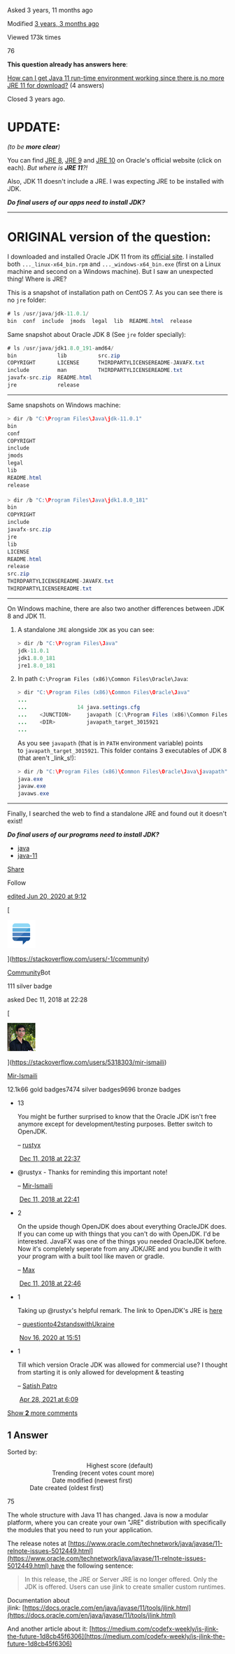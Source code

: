 Asked 3 years, 11 months ago

Modified [3 years, 3 months ago](https://stackoverflow.com/questions/53733312/where-is-jre-11?lastactivity "2019-08-10 08:00:11Z")

Viewed 173k times

76

[](https://stackoverflow.com/posts/53733312/timeline)

**This question already has answers here**:

[How can I get Java 11 run-time environment working since there is no more JRE 11 for download?](https://stackoverflow.com/questions/53111921/how-can-i-get-java-11-run-time-environment-working-since-there-is-no-more-jre-11) (4 answers)

Closed 3 years ago.

# UPDATE:

_(to be **more clear**)_

You can find [JRE 8](https://www.oracle.com/technetwork/java/javase/downloads/jre8-downloads-2133155.html), [JRE 9](https://www.oracle.com/technetwork/java/javase/downloads/java-archive-javase9-3934878.html) and [JRE 10](https://www.oracle.com/technetwork/java/javase/downloads/java-archive-javase10-4425482.html) on Oracle's official website (click on each). _But where is **JRE 11**?!_

Also, JDK 11 doesn't include a JRE. I was expecting JRE to be installed with JDK.

_**Do final users of our apps need to install JDK?**_

---

# ORIGINAL version of the question:

I downloaded and installed Oracle JDK 11 from its [official site](https://www.oracle.com/technetwork/java/javase/downloads/jdk11-downloads-5066655.html). I installed both `..._linux-x64_bin.rpm` and `..._windows-x64_bin.exe` (first on a Linux machine and second on a Windows machine). But I saw an unexpected thing! Where is JRE?

This is a snapshot of installation path on CentOS 7. As you can see there is no `jre` folder:

```java
# ls /usr/java/jdk-11.0.1/
bin  conf  include  jmods  legal  lib  README.html  release
```

Same snapshot about Oracle JDK 8 (See `jre` folder specially):

```java
# ls /usr/java/jdk1.8.0_191-amd64/
bin             lib          src.zip
COPYRIGHT       LICENSE      THIRDPARTYLICENSEREADME-JAVAFX.txt
include         man          THIRDPARTYLICENSEREADME.txt
javafx-src.zip  README.html
jre             release
```

---

Same snapshots on Windows machine:

```java
> dir /b "C:\Program Files\Java\jdk-11.0.1" 
bin                                           
conf                                          
COPYRIGHT                                     
include                                       
jmods                                         
legal                                         
lib                                           
README.html                                   
release                                                                                     
           
> dir /b "C:\Program Files\Java\jdk1.8.0_181"  
bin                                           
COPYRIGHT                                     
include                                       
javafx-src.zip                                
jre                                           
lib                                           
LICENSE                                       
README.html                                   
release                                       
src.zip                                       
THIRDPARTYLICENSEREADME-JAVAFX.txt            
THIRDPARTYLICENSEREADME.txt 
```

---

On Windows machine, there are also two another differences between JDK 8 and JDK 11.

1.  A standalone `JRE` alongside `JDK` as you can see:
    
    ```java
    > dir /b "C:\Program Files\Java"            
    jdk-11.0.1   
    jdk1.8.0_181 
    jre1.8.0_181 
    ```
    
2.  In path `C:\Program Files (x86)\Common Files\Oracle\Java`:
    
    ```java
    > dir "C:\Program Files (x86)\Common Files\Oracle\Java"                                                                   
    ...                                                                                                                   
    ...                14 java.settings.cfg                                                                  
    ...    <JUNCTION>     javapath [C:\Program Files (x86)\Common Files\Oracle\Java\javapath_target_3015921] 
    ...    <DIR>          javapath_target_3015921 
    ...
    ```
    
    As you see `javapath` (that is in `PATH` environment variable) points to `javapath_target_3015921`. This folder contains 3 executables of JDK 8 (that aren't _link_s!):
    
    ```java
    > dir /b "C:\Program Files (x86)\Common Files\Oracle\Java\javapath" 
    java.exe                         
    javaw.exe                        
    javaws.exe 
    ```
    

---

Finally, I searched the web to find a standalone JRE and found out it doesn't exist!

_**Do final users of our programs need to install JDK?**_

-   [java](https://stackoverflow.com/questions/tagged/java "show questions tagged 'java'")
-   [java-11](https://stackoverflow.com/questions/tagged/java-11 "show questions tagged 'java-11'")

[Share](https://stackoverflow.com/q/53733312 "Short permalink to this question")

Follow

[edited Jun 20, 2020 at 9:12](https://stackoverflow.com/posts/53733312/revisions "show all edits to this post")

[

![Community's user avatar](media/Community's_user_avatar.png)

](https://stackoverflow.com/users/-1/community)

[Community](https://stackoverflow.com/users/-1/community)Bot

111 silver badge

asked Dec 11, 2018 at 22:28

[

![Mir-Ismaili's user avatar](media/Mir-Ismaili's_user_avatar.jpg)

](https://stackoverflow.com/users/5318303/mir-ismaili)

[Mir-Ismaili](https://stackoverflow.com/users/5318303/mir-ismaili)

12.1k66 gold badges7474 silver badges9696 bronze badges

-   13
    
    You might be further surprised to know that the Oracle JDK isn't free anymore except for development/testing purposes. Better switch to OpenJDK. 
    
    – [rustyx](https://stackoverflow.com/users/485343/rustyx "76,046 reputation")
    
     [Dec 11, 2018 at 22:37](https://stackoverflow.com/questions/53733312/where-is-jre-11#comment94320625_53733312) 
    
-   @rustyx - Thanks for reminding this important note! 
    
    – [Mir-Ismaili](https://stackoverflow.com/users/5318303/mir-ismaili "12,123 reputation")
    
     [Dec 11, 2018 at 22:41](https://stackoverflow.com/questions/53733312/where-is-jre-11#comment94320690_53733312)
    
-   2
    
    On the upside though OpenJDK does about everything OracleJDK does. If you can come up with things that you can't do with OpenJDK. I'd be interested. JavaFX was one of the things you needed OracleJDK before. Now it's completely seperate from any JDK/JRE and you bundle it with your program with a built tool like maven or gradle. 
    
    – [Max](https://stackoverflow.com/users/9697266/max "1,248 reputation")
    
     [Dec 11, 2018 at 22:46](https://stackoverflow.com/questions/53733312/where-is-jre-11#comment94320763_53733312)
    
-   1
    
    Taking up @rustyx's helpful remark. The link to OpenJDK's JRE is [here](https://adoptopenjdk.net/releases.html) 
    
    – [questionto42standswithUkraine](https://stackoverflow.com/users/11154841/questionto42standswithukraine "5,218 reputation")
    
     [Nov 16, 2020 at 15:51](https://stackoverflow.com/questions/53733312/where-is-jre-11#comment114674961_53733312) 
    
-   1
    
    Till which version Oracle JDK was allowed for commercial use? I thought from starting it is only allowed for development & teasting 
    
    – [Satish Patro](https://stackoverflow.com/users/8609847/satish-patro "3,174 reputation")
    
     [Apr 28, 2021 at 6:09](https://stackoverflow.com/questions/53733312/where-is-jre-11#comment118947397_53733312)
    

[Show **2** more comments](https://stackoverflow.com/questions/53733312/where-is-jre-11# "Expand to show all comments on this post")

## 1 Answer

Sorted by:

                                              Highest score (default)                                                                   Trending (recent votes count more)                                                                   Date modified (newest first)                                                                   Date created (oldest first)                              

75

[](https://stackoverflow.com/posts/53733414/timeline)

The whole structure with Java 11 has changed. Java is now a modular platform, where you can create your own "JRE" distribution with specifically the modules that you need to run your application.

The release notes at [https://www.oracle.com/technetwork/java/javase/11-relnote-issues-5012449.html](https://www.oracle.com/technetwork/java/javase/11-relnote-issues-5012449.html) have the following sentence:

> In this release, the JRE or Server JRE is no longer offered. Only the JDK is offered. Users can use jlink to create smaller custom runtimes.

Documentation about jlink: [https://docs.oracle.com/en/java/javase/11/tools/jlink.html](https://docs.oracle.com/en/java/javase/11/tools/jlink.html)

And another article about it: [https://medium.com/codefx-weekly/is-jlink-the-future-1d8cb45f6306](https://medium.com/codefx-weekly/is-jlink-the-future-1d8cb45f6306)